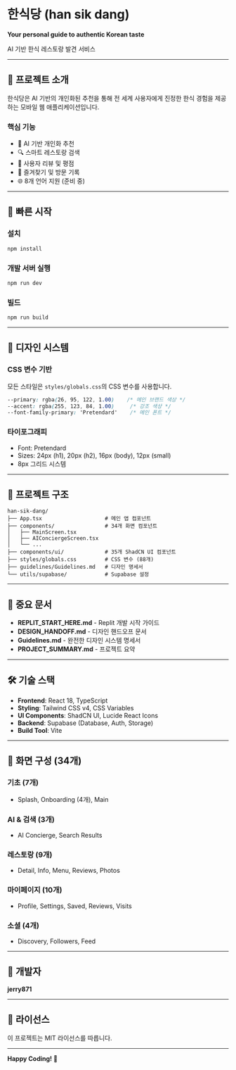 # 한식당 (han sik dang)

**Your personal guide to authentic Korean taste**

AI 기반 한식 레스토랑 발견 서비스

---

## 📱 프로젝트 소개

한식당은 AI 기반의 개인화된 추천을 통해 전 세계 사용자에게 진정한 한식 경험을 제공하는 모바일 웹 애플리케이션입니다.

### 핵심 기능
- 🤖 AI 기반 개인화 추천
- 🔍 스마트 레스토랑 검색
- 📝 사용자 리뷰 및 평점
- 💾 즐겨찾기 및 방문 기록
- 🌐 8개 언어 지원 (준비 중)

---

## 🚀 빠른 시작

### 설치
```bash
npm install
```

### 개발 서버 실행
```bash
npm run dev
```

### 빌드
```bash
npm run build
```

---

## 🎨 디자인 시스템

### CSS 변수 기반
모든 스타일은 `styles/globals.css`의 CSS 변수를 사용합니다.

```css
--primary: rgba(26, 95, 122, 1.00)    /* 메인 브랜드 색상 */
--accent: rgba(255, 123, 84, 1.00)     /* 강조 색상 */
--font-family-primary: 'Pretendard'    /* 메인 폰트 */
```

### 타이포그래피
- Font: Pretendard
- Sizes: 24px (h1), 20px (h2), 16px (body), 12px (small)
- 8px 그리드 시스템

---

## 📂 프로젝트 구조

```
han-sik-dang/
├── App.tsx                    # 메인 앱 컴포넌트
├── components/                # 34개 화면 컴포넌트
│   ├── MainScreen.tsx
│   ├── AIConciergeScreen.tsx
│   └── ...
├── components/ui/             # 35개 ShadCN UI 컴포넌트
├── styles/globals.css         # CSS 변수 (88개)
├── guidelines/Guidelines.md   # 디자인 명세서
└── utils/supabase/            # Supabase 설정
```

---

## 🔗 중요 문서

- **REPLIT_START_HERE.md** - Replit 개발 시작 가이드
- **DESIGN_HANDOFF.md** - 디자인 핸드오프 문서
- **Guidelines.md** - 완전한 디자인 시스템 명세서
- **PROJECT_SUMMARY.md** - 프로젝트 요약

---

## 🛠 기술 스택

- **Frontend**: React 18, TypeScript
- **Styling**: Tailwind CSS v4, CSS Variables
- **UI Components**: ShadCN UI, Lucide React Icons
- **Backend**: Supabase (Database, Auth, Storage)
- **Build Tool**: Vite

---

## 📱 화면 구성 (34개)

### 기초 (7개)
- Splash, Onboarding (4개), Main

### AI & 검색 (3개)
- AI Concierge, Search Results

### 레스토랑 (9개)
- Detail, Info, Menu, Reviews, Photos

### 마이페이지 (10개)
- Profile, Settings, Saved, Reviews, Visits

### 소셜 (4개)
- Discovery, Followers, Feed

---

## 👥 개발자

**jerry871**

---

## 📄 라이선스

이 프로젝트는 MIT 라이선스를 따릅니다.

---

**Happy Coding! 🚀**
